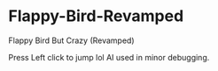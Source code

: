 # Flappy-Bird-Revamped
Flappy Bird But Crazy (Revamped)

Press Left click to jump lol
AI used in minor debugging.
